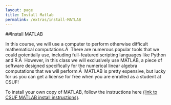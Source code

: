 ```yaml
---
layout: page
title: Install Matlab
permalink: /extras/install-MATLAB
---
```



##Install MATLAB

In this course, we will use a computer to perform otherwise difficult mathematical computations.Â  There are numerous popular tools that we could potentially use, including full-featured scripting languages like Python and R.Â  However, in this class we will exclusively use MATLAB, a piece of software designed specifically for the numerical linear algebra computations that we will perform.Â  MATLAB is pretty expensive, but lucky for us you can get a license for free when you are enrolled as a student at CSUF!

To install your own copy of MATLAB, follow the instructions here <a target="_parent" href="">
(link to CSUF MATLAB install instructions)</a>.



